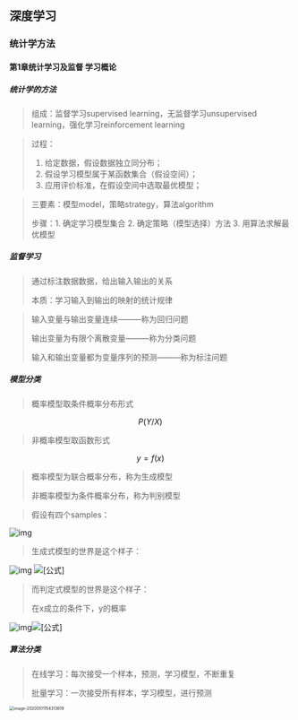## 深度学习



### 统计学方法



#### 第1章统计学习及监督 学习概论



##### 统计学的方法

> 组成：监督学习supervised learning，无监督学习unsupervised learning，强化学习reinforcement learning

> 过程：
>
> 1. 给定数据，假设数据独立同分布；
> 2. 假设学习模型属于某函数集合（假设空间）；
> 3. 应用评价标准，在假设空间中选取最优模型；

> 三要素：模型model，策略strategy，算法algorithm
>
> 步骤：1. 确定学习模型集合  2. 确定策略（模型选择）方法  3. 用算法求解最优模型



##### 监督学习

> 通过标注数据数据，给出输入输出的关系
>
> 本质：学习输入到输出的映射的统计规律

> 输入变量与输出变量连续———称为回归问题
>
> 输出变量为有限个离散变量———称为分类问题
>
> 输入和输出变量都为变量序列的预测———称为标注问题



##### 模型分类

> 概率模型取条件概率分布形式

$$
P(Y/X)
$$

> 非概率模型取函数形式

$$
y=f(x)
$$

> 概率模型为联合概率分布，称为生成模型
>
> 非概率模型为条件概率分布，称为判别模型

> 假设有四个samples： 

![img](https://i.loli.net/2020/05/11/riMRBUekbvhqO21.jpg)

> 生成式模型的世界是这个样子：

![img](https://i.loli.net/2020/05/11/9FEgT4Lks8AylSa.jpg)
![[公式]](https://www.zhihu.com/equation?tex=\Sigma+P(x%2C+y)+%3D+1)

> 而判定式模型的世界是这个样子：
>
> 在x成立的条件下，y的概率

![img](https://i.loli.net/2020/05/11/FqmxQ7SCzZKAljc.jpg)![[公式]](https://www.zhihu.com/equation?tex=\sum_{y}{P(y+|+x)}+%3D+1+)



##### 算法分类

> 在线学习：每次接受一个样本，预测，学习模型，不断重复
>
> 批量学习：一次接受所有样本，学习模型，进行预测

<img src="https://i.loli.net/2020/05/11/bvH2xo9BAhl5rCq.png" alt="image-20200511154313619" style="zoom:50%;" />



